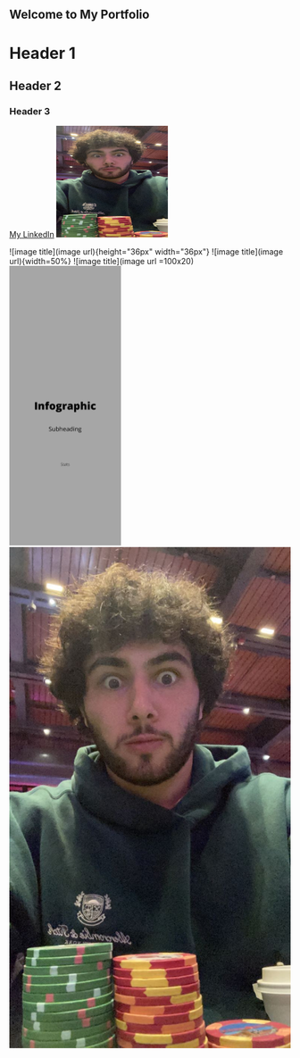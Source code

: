 ## Welcome to My Portfolio




# Header 1
## Header 2
### Header 3

[My LinkedIn](https://www.linkedin.com/in/steven-kattouf/) 
<img src="IMG-3256.jpg" width="200" height="200" />


![image title](image url){height="36px" width="36px"}
![image title](image url){width=50%}
![image title](image url =100x20)
<img src="Infographic.pdf" alt="image title" width="200"/>
![](IMG-3256.JPG)



```
